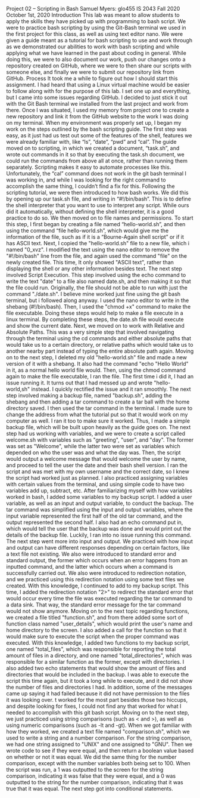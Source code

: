 Project 02 – Scripting in Bash
Samuel Myers: glo455
IS 2043 Fall 2020
October 1st, 2020
Introduction
	This lab was meant to allow students to apply the skills they have picked up with programming to bash script. We were to practice bash scripting by using the Git-Bash terminal we used in the first project for this class, as well as using text editor nano. We were given a guide meant as a tutorial for bash scripting to use and work through as we demonstrated our abilities to work with bash scripting and while applying what we have learned in the past about coding in general. While doing this, we were to also document our work, push our changes onto a repository created on GitHub, where we were to then share our scripts with someone else, and finally we were to submit our repository link from GitHub. 
Process
	It took me a while to figure out how I should start this assignment. I had heard that using a Linux virtual machine would be easier to follow along with for the purpose of this lab. I set one up and everything, but I came into some issues regarding GitHub. I decided to just stick it out with the Git Bash terminal we installed from the last project and work from there. Once I was situated, I used my memory from project one to create a new repository and link it from the GitHub website to the work I was doing on my terminal. When my environment was properly set up, I began my work on the steps outlined by the bash scripting guide. The first step was easy, as it just had us test out some of the features of the shell, features we were already familiar with, like “ls”, “date”, “pwd” and “cal”. The guide moved on to scripting, in which we created a document, “task.sh”, and wrote out commands in it so that by executing the task.sh document, we could run the commands from above all at once, rather than running them separately. Scripting makes it easy to automate processes like this. Unfortunately, the “cal” command does not work in the git bash terminal I was working in, and while I was looking for the right command to accomplish the same thing, I couldn’t find a fix for this. Following the scripting tutorial, we were then introduced to how bash works. We did this by opening up our task.sh file, and writing in “#!/bin/bash”. This is to define the shell interpreter that you want to use to interpret any script. While ours did it automatically, without defining the shell interpreter, it is a good practice to do so. We then moved on to file names and permissions. To start this step, I first began by creating a file named “hello-world.sh”, and then using the command “file hello-world.sh”, which would give me the information of the file, such as if it is a “Bourne-Again shell script” or if it has ASCII text. Next, I copied the "hello-world.sh" file to a new file, which i named "0_xvz". I modified the text using the nano editor to remove the "#!/bin/bash" line from the file, and again used the command "file" on the newly created file. This time, It only showed "ASCII text", rather than displaying the shell or any other information besides text. The next step involved Script Execution. This step involved using the echo command to write the text "date" to a file also named date.sh, and then making it so that the file could run. Originally, the file should not be able to run with just the command "./date.sh". I believe mine worked just fine using the git bash terminal, but i followed along anyway. I used the nano editor to write in the shebang (#!/bin/bash). Then, I used the "chmod +x" command to make the file executable. Doing these steps would help to make a file execute in a linux terminal. By completing these steps, the date.sh file would execute and show the current date. Next, we moved on to work with Relative and Absolute Paths. This was a very simple step that involved navigating through the terminal using the cd commands and either absolute paths that would take us to a certain directory, or relative paths which would take us to another nearby part instead of typing the entire absolute path again. Moving on to the next step, I deleted my old "hello-world.sh" file and made a new version of it with a shebang. It also had the command "echo "Hello World" in it, as a normal hello world file would. Then, using the chmod command again to make the file executable, I ran the file. The first time i did it, I had an issue running it. It turns out that I had messed up and wrote "hello-world,sh" instead. I quickly rectified the issue and it ran smoothly. The next step involved making a backup file, named "backup.sh", adding the shebang and then adding a tar command to create a tar ball with the home directory saved. I then used the tar command in the terminal. I made sure to change the address from what the tutorial put so that it would work on my computer as well. I ran it too to make sure it worked. Thus, I made a simple backup file, which will be built upon heavily as the guide goes on. The next step had us working with variables, and we were to create a script called welcome.sh with variables such as "greeting", "user", and "day". The former was set as "Welcome", while the latter two were set as variables which depended on who the user was and what the day was. Then, the script would output a welcome message that would welcome the user by name, and proceed to tell the user the date and their bash shell version. I ran the script and was met with my own username and the correct date, so I knew the script had worked just as planned. I also practiced assigning variables with certain values from the terminal, and using simple code to have two variables add up, subtract, etc. After familiarizing myself with how variables worked in bash, I added some variables to my backup script. I added a user variable, as well as an input and output variable, to conduct the backup. The tar command was simplified using the input and output variables, where the input variable represented the first half of the old tar command, and the output represented the second half. I also had an echo command put in, which would tell the user that the backup was done and would print out the details of the backup file. Luckily, I ran into no issue running this command. The next step went more into input and output. We practiced with how input and output can have different responses depending on certain factors, like a text file not existing. We also were introduced to standard error and standard output, the former which occurs when an error happens from an inputted command, and the latter which occurs when a command is successfully carried out. We also were introduced to redirection notation, and we practiced using this redirection notation using some text files we created. With this knowledge, I continued to add to my backup script. This time, I added the redirection notation "2>" to redirect the standard error that would occur every time the file was executed regarding the tar command to a data sink. That way, the standard error message for the tar command would not show anymore. Moving on to the next topic regarding functions, we created a file titled "function.sh", and from there added some sort of function class named "user_details", which would print the user's name and home directory to the screen. I also added a call for the function so that it would make sure to execute the script when the proper command was executed. With this knowledge, I added two functions to my backup script, one named "total_files", which was responsible for reporting the total amount of files in a directory, and one named "total_directories", which was responsible for a similar function as the former, except with directories. I also added two echo statements that would show the amount of files and directories that would be included in the backup. I was able to execute the script this time again, but it took a long while to execute, and it did not show the number of files and directories I had. In addition, some of the messages came up saying it had failed because it did not have permission to the files it was looking over. t worked for the most part besides those two hiccups, and despite looking for fixes, I could not find any that worked for what I needed to accomplish with this git bash script. Moving on to the next step, we just practiced using string comparisons (such as < and >), as well as using numeric comparisons (such as -lt and -gt). When we got familiar with how they worked, we created a text file named "comparison.sh", which we used to write a string and a number comparison. For the string comparison, we had one string assigned to "UNIX" and one assigned to "GNU". Then we wrote code to see if they were equal, and then return a boolean value based on whether or not it was equal. We did the same thing for the number comparison, except with the number variables both being set to 100. When the script was run, a 1 was outputted to the screen for the string comparison, indicating it was false that they were equal, and a 0 was outputted to the string for the number comparison, indicating that it was true that it was equal. The next step got into conditional statements. 
